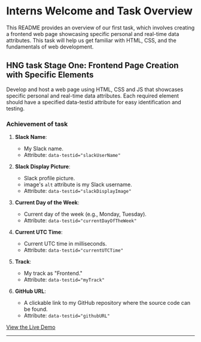 # Interns Welcome and Task Overview
This README provides an overview of our first task, which involves creating a frontend web page showcasing specific personal and real-time data attributes. This task will help us get familiar with HTML, CSS, and the fundamentals of web development.

## HNG task Stage One: Frontend Page Creation with Specific Elements


Develop and host a web page using HTML, CSS and JS that showcases specific personal and real-time data attributes. Each required element should have a specified data-testid attribute for easy identification and testing.

### Achievement of task

1. **Slack Name**:
   - My Slack name.
   - Attribute: `data-testid="slackUserName"`

2. **Slack Display Picture**:
   - Slack profile picture.
   - image's `alt` attribute is my Slack username.
   - Attribute: `data-testid="slackDisplayImage"`

3. **Current Day of the Week**:
   - Current day of the week (e.g., Monday, Tuesday).
   - Attribute: `data-testid="currentDayOfTheWeek"`

4. **Current UTC Time**:
   - Current UTC time in milliseconds.
   - Attribute: `data-testid="currentUTCTime"`

5. **Track**:
   - My track as "Frontend."
   - Attribute: `data-testid="myTrack"`

6. **GitHub URL**:
   - A clickable link to my GitHub repository where the source code can be found.
   - Attribute: `data-testid="githubURL"`




[View the Live Demo](https://frontend-page-creation.netlify.app/)

---